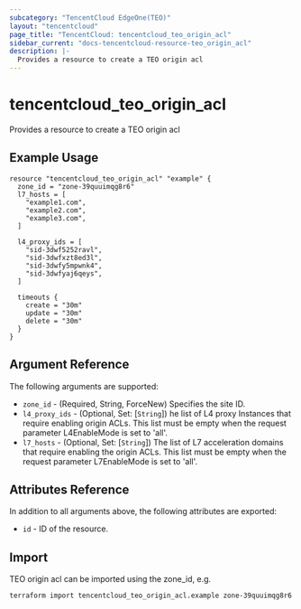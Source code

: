 ```yaml
---
subcategory: "TencentCloud EdgeOne(TEO)"
layout: "tencentcloud"
page_title: "TencentCloud: tencentcloud_teo_origin_acl"
sidebar_current: "docs-tencentcloud-resource-teo_origin_acl"
description: |-
  Provides a resource to create a TEO origin acl
---
```


# tencentcloud_teo_origin_acl

Provides a resource to create a TEO origin acl

## Example Usage

```hcl
resource "tencentcloud_teo_origin_acl" "example" {
  zone_id = "zone-39quuimqg8r6"
  l7_hosts = [
    "example1.com",
    "example2.com",
    "example3.com",
  ]

  l4_proxy_ids = [
    "sid-3dwf5252ravl",
    "sid-3dwfxzt8ed3l",
    "sid-3dwfy5mpwnk4",
    "sid-3dwfyaj6qeys",
  ]

  timeouts {
    create = "30m"
    update = "30m"
    delete = "30m"
  }
}
```

## Argument Reference

The following arguments are supported:

* `zone_id` - (Required, String, ForceNew) Specifies the site ID.
* `l4_proxy_ids` - (Optional, Set: [`String`]) he list of L4 proxy Instances that require enabling origin ACLs. This list must be empty when the request parameter L4EnableMode is set to 'all'.
* `l7_hosts` - (Optional, Set: [`String`]) The list of L7 acceleration domains that require enabling the origin ACLs. This list must be empty when the request parameter L7EnableMode is set to 'all'.

## Attributes Reference

In addition to all arguments above, the following attributes are exported:

* `id` - ID of the resource.



## Import

TEO origin acl can be imported using the zone_id, e.g.

````
terraform import tencentcloud_teo_origin_acl.example zone-39quuimqg8r6
````

